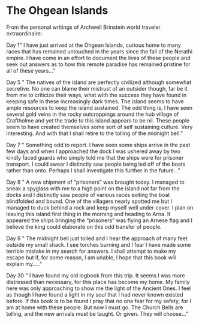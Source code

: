 # The Ohgean Islands
From the personal writings of Archwell Brinstein world traveler extraordinaire:

Day 1" I have just arrived at the Ohgean Islands, curious home to many races that has remained untouched in the years since the fall of the Nerathi empire. I have come in an effort to document the lives of these people and seek out answers as to how this remote paradise has remained pristine for all of these years…"

Day 5 " The natives of the island are perfectly civilized although somewhat secretive. No one can blame their mistrust of an outsider though, far be it from me to criticize their ways, what with the success they have found in keeping safe in these increasingly dark times. The island seems to have ample resources to keep the island sustained. The odd thing is, I have seen several gold veins in the rocky outcroppings around the hub village of Craftholme and yet the trade to this island appears to be nil. These people seem to have created themselves some sort of self sustaining culture. Very interesting. And with that I shall retire to the tolling of the midnight bell."

Day 7 " Something odd to report. I have seen some ships arrive in the past few days and when I approached the dock I was ushered away by two kindly faced guards who simply told me that the ships were for prisoner transport. I could swear I distinctly saw people being led off of the boats rather than onto. Perhaps I shall investigate this further in the future…"

Day 8 " A new shipment of “prisoners” was brought today. I managed to sneak a spyglass with me to a high point on the island not far from the docks and I distinctly saw people of various races exiting the boat blindfolded and bound. One of the villagers nearly spotted me but I managed to duck behind a rock and keep myself well under cover. I plan on leaving this island first thing in the morning and heading to Arna. It appeared the ships bringing the “prisoners” was flying an Arnese flag and I believe the king could elaborate on this odd transfer of people.

Day 9 " The midnight bell just tolled and I hear the approach of many feet outside my small shack. I see torches burning and I fear I have made some terrible mistake in my search for answers. I shall attempt to make my escape but if, for some reason, I am unable, I hope that this book will explain my….."

Day 30 " I have found my old logbook from this trip. It seems I was more distressed than necessary, for this place has become my home. My family here was only approaching to show me the light of the Ancient Ones. I feel as though I have found a light in my soul that I had never known existed before. If this book is to be found I pray that no one fear for my safety, for I am at home with these people. But now I must go. The Church Bells are tolling, and the new arrivals must be taught. Or given. They will choose…"